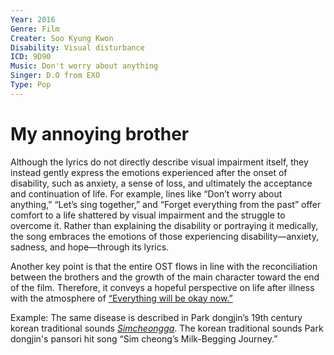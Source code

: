 ```yaml
---
Year: 2016
Genre: Film
Creater: Soo Kyung Kwon
Disability: Visual disturbance
ICD: 9D90
Music: Don't worry about anything
Singer: D.O from EXO
Type: Pop
---
```


# My annoying brother

Although the lyrics do not directly describe visual impairment itself, they instead gently express the emotions experienced after the onset of disability, such as anxiety, a sense of loss, and ultimately the acceptance and continuation of life. For example, lines like “Don’t worry about anything,” “Let’s sing together,” and “Forget everything from the past” offer comfort to a life shattered by visual impairment and the struggle to overcome it. Rather than explaining the disability or portraying it medically, the song embraces the emotions of those experiencing disability—anxiety, sadness, and hope—through its lyrics.

Another key point is that the entire OST flows in line with the reconciliation between the brothers and the growth of the main character toward the end of the film. Therefore, it conveys a hopeful perspective on life after illness with the atmosphere of [“Everything will be okay now.”](https://youtu.be/C271IWMrvQo?si=ioxZgeQs8xSFISQF)

Example: The same disease is described in Park dongjin’s 19th century korean traditional sounds [*Simcheongga*](ahn_ryeogyeong.md). The korean traditional sounds Park dongjin's pansori hit song “Sim cheong’s Milk-Begging Journey.”
